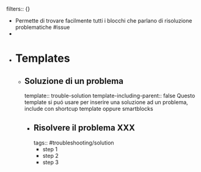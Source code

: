 filters:: {}

- Permette di trovare facilmente tutti i blocchi che parlano di risoluzione problematiche #issue
-
- # Templates
	- ## Soluzione di un problema
	  template:: trouble-solution
	  template-including-parent:: false
	  Questo template si puó usare per inserire una soluzione ad un problema, include con shortcup template oppure smartblocks
		- ## Risolvere il problema XXX
		  tags:: #troubleshooting/solution
			- step 1
			- step 2
			- step 3
